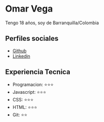 # Omar Vega
Tengo 18 años, soy de Barranquilla/Colombia 

## Perfiles sociales

- [Github](https://github.com/cieth/)
- [Linkedin](https://www.linkedin.com/in/omar-vega-atencia-17193b1ba/)

## Experiencia Tecnica

- Programacion: ⭐️⭐️⭐️
- Javascript: ⭐️⭐️⭐️
- CSS: ⭐️⭐️⭐️
- HTML: ⭐️⭐️⭐️
- Git: ⭐️⭐️